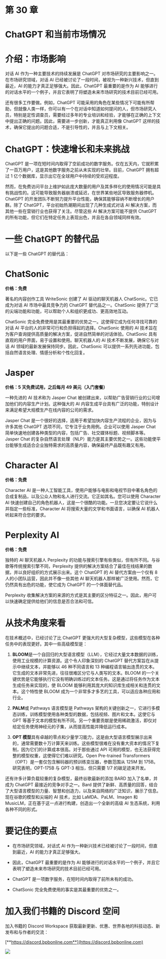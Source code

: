 # 第 30 章

# ChatGPT 和当前市场情况

# 介绍：市场影响

对话 AI 作为一种主要技术的持续发展是 ChatGPT 对市场研究的主要影响之一。在市场研究领域，对话 AI 已经被讨论了一段时间，被视为一种新兴技术，但直到最近，AI 的能力才真正足够强大。因此，ChatGPT 最重要的是作为 AI 能够进行的对话水平的一个例子，并且它表明了将塑造未来市场研究的技术目前已经可用。

还有很多工作要做。例如，ChatGPT 可能采用的角色在某些情况下可能有所帮助，但就像人类一样，你可以有一个在对话中知道如何提问的人，但市场研究人员，特别是定性调查员，需要经过多年的专业培训和经验，才能够在正确的上下文中提出正确的问题。因此，需要进一步创新，才能真正利用像 ChatGPT 这样的技术，确保它提出的问题合适，不是引导性的，并且与上下文相关。

# ChatGPT：快速增长和未来挑战

ChatGPT 是一项在短时间内取得了空前成功的数字服务。仅在五天内，它就积累了一百万用户，这是其他数字服务之前从未实现的壮举。目前，ChatGPT 拥有超过 1 亿个数据库，显示出它在全球用户中持续的受欢迎程度。

然而，在免费访问平台上维护如此庞大数量的用户及其多样化的使用情况可能是具有挑战性的。这可能导致服务器崩溃或延迟，在世界某些地区导致服务器停机。ChatGPT 的开发团队不断努力提升平台性能，确保其能够容纳不断增长的用户群。除了 ChatGPT，平台初始热潮期间出现了几种生成式对话 AI 解决方案，而其他一些在营销行业也获得了关注。尽管这些 AI 解决方案可能不提供 ChatGPT 的所有功能，但它们在特定任务上表现出色，并且在各自领域同样有效。

# 一些 ChatGPT 的替代品

以下是一些 ChatGPT 的替代品：

# ChatSonic

**价格：免费**

著名的内容创作工具 WriteSonic 创建了 AI 驱动的聊天机器人 ChatSonic。它已成为对话 AI 市场中最具竞争力的 ChatGPT 替代品之一。ChatSonic 提供了广泛的尖端功能和功能，可以帮助个人和组织更成功、更高效地互动。

ChatSonic 完全免费使用是其最重要的优势之一。这使得它成为任何寻找可靠的对话 AI 平台的人的非常可行和负担得起的选择。ChatSonic 使用的 AI 技术旨在为客户查询提供高质量的解决方案，促进自然简单的对话体验。ChatSonic 具有直观的用户界面，易于设置和使用。聊天机器人的 AI 技术不断发展，确保它与对话 AI 领域的最新发展保持同步。因此，ChatSonic 可以提供一系列先进功能，包括自然语言处理、情感分析和个性化回复。

# Jasper

**价格：5 天免费试用，之后每月 49 美元（入门套餐）**

一种先进的 AI 技术称为 Jasper Chat 被创建出来，以帮助广告营销行业的公司增加他们的内容生产计划。这种强大的 AI 内容生成平台具有广泛的功能，特别设计来满足希望大规模生产在线内容的公司的需求。

Jasper Chat 是一个很好的选择，适用于希望加快内容生产流程的企业，因为与许多其他 ChatGPT 选项不同，它专注于业务用例。企业可以使用 Jasper Chat 简单快速地创建各种类型的内容，包括广告、社交媒体标题、视频脚本等。Jasper Chat 的复杂自然语言处理（NLP）能力是其主要优势之一。这些功能使平台能够生成适合企业独特需求的高质量内容，确保最终产品既有趣又有用。

# Character AI

**价格：免费**

Character AI 是一种人工智能工具，使用户能够与电影和电视节目中著名角色的合成复制品，以及公众人物和名人进行交流。它正如其名。您可以使用 Character AI 快速创建自己的角色机器人，这是一个很酷的功能。一旦您决定要让它说什么并指定一些标准，Character AI 将搜索大量的文学和书面语言，以确保 AI 机器人听起来符合您的要求。

# Perplexity AI

**价格：免费**

独特的 AI 聊天机器人 Perplexity 的功能与搜索引擎有些类似，但有所不同。与谷歌等传统搜索引擎不同，Perplexity 提供的解决方案结合了最佳在线结果的数据，并以良好组织的方式展示出来。这个 ChatGPT 的 AI 替代方案由一个仅有 8 人的小团队运营，因此并不像一些其他 AI 聊天机器人那样被广泛使用。然而，它仍然具有出色的功能，使它成为 ChatGPT 的一个体面替代品。

Perplexity 收集解决方案的来源的方式是其主要的区分特征之一。因此，用户可以快速确定提供给他们的信息是否合法和可信。

# 从技术角度来看

在技术概述中，已经讨论了比 ChatGPT 更强大的大型复杂模型，这些模型在各种任务中的表现更好。其中一些高级模型是：

1.  **BLOOM**是一个自回归的大型语言模型（LLM），它经过大量文本数据的训练，使用工业规模的计算资源。这个令人印象深刻的 ChatGPT 替代方案旨在从提示中继续文本，并能够以 46 种不同语言和 13 种编程语言输出连贯的文本。它生成的文本非常先进，往往很难区分它与人类写的文本。BLOOM 的一个关键优势是它能够执行它没有明确训练过的文本任务。这是通过将任务作为文本生成任务来实现的，使 BLOOM 能够利用其庞大的知识库生成相关和连贯的文本。这个特性使 BLOOM 成为一个非常多才多艺的工具，可以适应各种应用和行业。

1.  **PALM**或 Pathways 语言模型是 Pathways 架构的关键创新之一，它进行多模态训练，训练模型使用各种类型的数据，包括视频、图片和文本。这使它与 GPT 等基于文本的模型有所不同。另一个重要贡献是使用稀疏激活，即仅对给定任务使用神经元的子集，从而提高性能并降低运行成本。

1.  **OPT 模型**具有卓越的零点和少量学习能力，这是由大型语言模型展示出来的，通常需要数十万计算天来训练。这些模型很难在没有重大资本的情况下复制，因为它们的计算成本很高。对于那些通过 API 可用的模型，也无法获得完整的模型权重，这使得它们难以研究。Open Pre-trained Transformers（OPT）是一套仅包含解码器的预训练变压器，参数范围从 125M 到 175B。研究表明，OPT-175B 与 GPT-3 相当，但只需要 1/7 的碳足迹来开发。

还有许多计算负载较重的复杂模型，最终谷歌最新的添加 BARD 加入了名单，并成为 ChatGPT 最接近的竞争对手之一。Bard 提供了新鲜、高质量的回答，结合了大型语言模型的力量、智慧和创造力，以及来自网络的广泛知识，展示了信息。现在谷歌的模型和尖端的 AI 技术，比如 LaMDA、PaLM、Imagen 和 MusicLM，正在基于这一点进行构建，创造出一个全新的高级 AI 生态系统，利用各种不同的形式。

# 要记住的要点

+   在市场研究领域，对话式 AI 作为一种新兴技术已经被讨论了一段时间，但直到最近，AI 的能力才真正足够强大。

+   因此，ChatGPT 最重要的是作为 AI 能够进行的对话水平的一个例子，并且它表明了塑造未来市场研究的技术目前已经可用。

+   ChatGPT 是一项数字服务，在短时间内取得了前所未有的成功。

+   ChatSonic 完全免费使用的事实是其最重要的优势之一。

# 加入我们书籍的 Discord 空间

加入书籍的 Discord Workspace 获取最新更新、优惠、世界各地的科技动态、新发布和与作者的交流：

[**https://discord.bpbonline.com**](https://discord.bpbonline.com)

![](images/dis.jpg)

